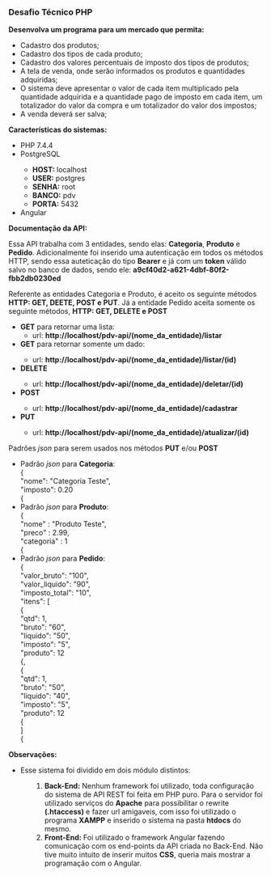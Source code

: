 <h3>Desafio Técnico PHP</h3>
<strong><p>Desenvolva um programa para um mercado que permita:</p></strong>
<ul>
  <li>Cadastro dos produtos;</li>
  <li>Cadastro dos tipos de cada produto;</li>
  <li>Cadastro dos valores percentuais de imposto dos tipos de produtos;</li>
  <li>A tela de venda, onde serão informados os produtos e quantidades adquiridas;</li>
  <li>O sistema deve apresentar o valor de cada item multiplicado pela quantidade adquirida e a
    quantidade pago de imposto em cada item, um totalizador do valor da compra e um
    totalizador do valor dos impostos;</li>
    <li>A venda deverá ser salva;</li>
</ul>
<strong><p>Características do sistemas:</p></strong>
<ul>
  <li>PHP 7.4.4</li>
  <li>PostgreSQL</li>
  <ul>
    <li><b>HOST:</b> localhost</li>
    <li><b>USER:</b> postgres</li>
    <li><b>SENHA:</b> root</li>
    <li><b>BANCO:</b> pdv</li>
    <li><b>PORTA:</b> 5432</li>
   </ul>
  <li>Angular</li>
</ul>
<strong><p>Documentação da API:</p></strong>
<p>Essa API trabalha com 3 entidades, sendo elas: <b>Categoria</b>, <b>Produto</b> e <b>Pedido</b>. Adicionalmente foi inserido uma autenticação em todos os métodos HTTP, sendo essa auteticação do tipo <b>Bearer</b> e já com um <b>token</b> válido salvo no banco de dados, sendo ele: <b>a9cf40d2-a621-4dbf-80f2-fbb2db0230ed</b></p>
<p>Referente as entidades Categoria e Produto, é aceito os seguinte métodos <b>HTTP: GET, DEETE, POST e PUT</b>. Já a entidade Pedido aceita somente os seguinte métodos, <b>HTTP: GET, DELETE e POST</b></p>
<ul>
  <li><b>GET</b> para retornar uma lista:
    <ul>
      <li>url: <b>http://localhost/pdv-api/(nome_da_entidade)/listar</b></li>
    </ul>
  </li>
  <li><b>GET</b> para retornar somente um dado:</li>
  <ul>
    <li>url: <b>http://localhost/pdv-api/(nome_da_entidade)/listar/(id)</b></li>
  </ul>
  <li><b>DELETE</b></li>
  <ul>
    <li>url: <b>http://localhost/pdv-api/(nome_da_entidade)/deletar/(id)</b></li>
  </ul>
  <li><b>POST</b></li>
  <ul>
    <li>url: <b>http://localhost/pdv-api/(nome_da_entidade)/cadastrar</b></li>
  </ul>
  <li><b>PUT</b></li>
  <ul>
    <li>url: <b>http://localhost/pdv-api/(nome_da_entidade)/atualizar/(id)</b></li>
  </ul>
</ul>
<p>Padrões <i>json</i> para serem usados nos métodos <b>PUT</b> e/ou <b>POST</b></p>
<ul>
  <li>Padrão <i>json</i>  para <b>Categoria</b>: <br>
    { <br>
      "nome": "Categoria Teste", <br>
      "imposto": 0.20 <br>
    {<br>
  </li>
  <li>Padrão <i>json</i>  para <b>Produto</b>: <br>
    { <br>
    "nome" : "Produto Teste", <br>
    "preco" : 2.99, <br>
    "categoria" : 1 <br>
    {<br>
  </li>
  <li>Padrão <i>json</i>  para <b>Pedido</b>: <br>
    { <br>
    "valor_bruto": "100",<br>
    "valor_liquido": "90",<br>
    "imposto_total": "10",<br>
    "itens": [<br>
    {<br>
            "qtd": 1,<br>
            "bruto": "60",<br>
            "liquido": "50",<br>
            "imposto": "5",<br>
            "produto": 12<br>
            {,<br>
        {<br>
            "qtd": 1,<br>
            "bruto": "50",<br>
            "liquido": "40",<br>
            "imposto": "5",<br>
            "produto": 12<br>
            {<br>
    ]<br>
    {<br>
  </li>
</ul>
<strong><p>Observações:</p></strong>
<ul>
  <li>Esse sistema foi dividido em dois módulo distintos:</li>
  <ul>
    <ol>
      <li><b>Back-End:</b> Nenhum framework foi utilizado, toda configuração do sistema de API REST foi feita em PHP puro. Para o servidor foi utilizado serviços do <b>Apache</b> para possibilitar o rewrite <b>(.htaccess)</b> e fazer url amigaveis, com isso foi utilizado o programa <strong>XAMPP</strong> e inserido o sistema na pasta <strong>htdocs</strong> do mesmo. </li>
      <li><b>Front-End:</b> Foi utilizado o framework Angular fazendo comunicação com os end-points da API criada no Back-End. Não tive muito intuito de inserir muitos <b>CSS</b>, queria mais mostrar a programação com o Angular.</li>
    </ol>
  </ul>
</ul>
